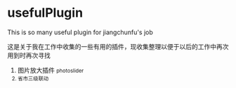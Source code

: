 # usefulPlugin
This is so many useful plugin for jiangchunfu's job
 
这是关于我在工作中收集的一些有用的插件，现收集整理以便于以后的工作中再次用到时再次寻找

1. 图片放大插件  <small>photoslider</samll>
2. 省市三级联动
